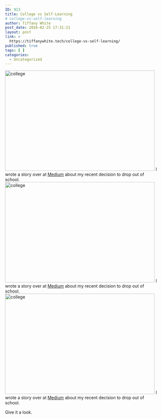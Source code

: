 ```yaml
---
ID: 913
title: College vs Self-Learning
# college-vs-self-learning
author: Tiffany White
post_date: 2016-02-25 17:31:21
layout: post
link: >
  https://tiffanywhite.tech/college-vs-self-learning/
published: true
tags: [ ]
categories:
  - Uncategorized
---
```



<img class="aligncenter" src="http://helloburgh.me/wp-content/uploads/2016/02/55C1968ACE.jpg" alt="college" width="493" height="330" />
I wrote a story over at <a href="https://medium.freecodecamp.com/a-look-back-my-year-of-traditional-computer-science-learning-and-self-teaching-9176dfd9651c#.9hzjtrxho">Medium</a> about my recent decision to drop out of school.


<img class="aligncenter" src="http://helloburgh.me/wp-content/uploads/2016/02/55C1968ACE.jpg" alt="college" width="493" height="330" />
I wrote a story over at <a href="https://medium.freecodecamp.com/a-look-back-my-year-of-traditional-computer-science-learning-and-self-teaching-9176dfd9651c#.9hzjtrxho">Medium</a> about my recent decision to drop out of school.



<img class="aligncenter" src="http://helloburgh.me/wp-content/uploads/2016/02/55C1968ACE.jpg" alt="college" width="493" height="330" />
I wrote a story over at <a href="https://medium.freecodecamp.com/a-look-back-my-year-of-traditional-computer-science-learning-and-self-teaching-9176dfd9651c#.9hzjtrxho">Medium</a> about my recent decision to drop out of school.


Give it a look.